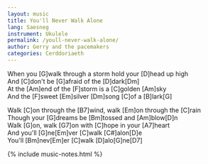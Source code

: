 ```yaml
---
layout: music
title: You'll Never Walk Alone
lang: Saesneg
instrument: Ukulele
permalink: /youll-never-walk-alone/
author: Gerry and the pacemakers
categories: Cerddoriaeth
---
```


When you [G]walk through a storm hold your [D]head up high  
And [C]don't be [G]afraid of the [D]dark[Dm]  
At the [Am]end of the [F]storm is a [C]golden [Am]sky  
And the [F]sweet [Em]silver [Dm]song [C]of a [B]lark[G]  
  
Walk [C]on through the [B7]wind, walk [Em]on through the [C]rain  
Though your [G]dreams be [Bm]tossed and [Am]blow[D]n  
Walk [G]on, walk [G7]on with [C]hope in your [A7]heart  
And you'll [G]ne[Em]ver [C]walk [C#]alon[D]e  
You'll [Bm]nev[Em]er [C]walk [D]alo[G]ne[D7]  
  
{% include music-notes.html %}